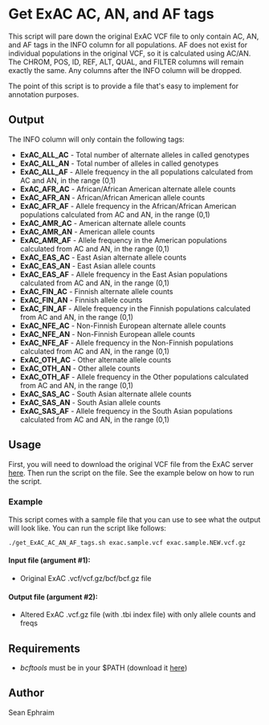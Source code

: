 # Get ExAC AC, AN, and AF tags

This script will pare down the original ExAC VCF file to only contain AC, AN, and AF tags in the INFO column for all populations. AF does not exist for individual populations in the original VCF, so it is calculated using AC/AN. The CHROM, POS, ID, REF, ALT, QUAL, and FILTER columns will remain exactly the same. Any columns after the INFO column will be dropped.

The point of this script is to provide a file that's easy to implement for annotation purposes.

## Output

The INFO column will only contain the following tags:

- **ExAC\_ALL\_AC** - Total number of alternate alleles in called genotypes
- **ExAC\_ALL\_AN** - Total number of alleles in called genotypes
- **ExAC\_ALL\_AF** - Allele frequency in the all populations calculated from AC and AN, in the range (0,1)
- **ExAC\_AFR\_AC** - African/African American alternate allele counts
- **ExAC\_AFR\_AN** - African/African American allele counts
- **ExAC\_AFR\_AF** - Allele frequency in the African/African American populations calculated from AC and AN, in the range (0,1)
- **ExAC\_AMR\_AC** - American alternate allele counts
- **ExAC\_AMR\_AN** - American allele counts
- **ExAC\_AMR\_AF** - Allele frequency in the American populations calculated from AC and AN, in the range (0,1)
- **ExAC\_EAS\_AC** - East Asian alternate allele counts
- **ExAC\_EAS\_AN** - East Asian allele counts
- **ExAC\_EAS\_AF** - Allele frequency in the East Asian populations calculated from AC and AN, in the range (0,1)
- **ExAC\_FIN\_AC** - Finnish alternate allele counts
- **ExAC\_FIN\_AN** - Finnish allele counts
- **ExAC\_FIN\_AF** - Allele frequency in the Finnish populations calculated from AC and AN, in the range (0,1)
- **ExAC\_NFE\_AC** - Non-Finnish European alternate allele counts
- **ExAC\_NFE\_AN** - Non-Finnish European allele counts
- **ExAC\_NFE\_AF** - Allele frequency in the Non-Finnish populations calculated from AC and AN, in the range (0,1)
- **ExAC\_OTH\_AC** - Other alternate allele counts
- **ExAC\_OTH\_AN** - Other allele counts
- **ExAC\_OTH\_AF** - Allele frequency in the Other populations calculated from AC and AN, in the range (0,1)
- **ExAC\_SAS\_AC** - South Asian alternate allele counts
- **ExAC\_SAS\_AN** - South Asian allele counts
- **ExAC\_SAS\_AF** - Allele frequency in the South Asian populations calculated from AC and AN, in the range (0,1)

## Usage

First, you will need to download the original VCF file from the ExAC server [here](ftp://ftp.broadinstitute.org/pub/ExAC_release). Then run the script on the file. See the example below on how to run the script.

### Example

This script comes with a sample file that you can use to see what the output will look like. You can run the script like follows:

    ./get_ExAC_AC_AN_AF_tags.sh exac.sample.vcf exac.sample.NEW.vcf.gz

#### Input file (argument #1):

- Original ExAC .vcf/vcf.gz/bcf/bcf.gz file

#### Output file (argument #2):

- Altered ExAC .vcf.gz file (with .tbi index file) with only allele counts and freqs

## Requirements

- *bcftools* must be in your $PATH (download it [here](https://github.com/samtools/bcftools/releases))

## Author

Sean Ephraim
